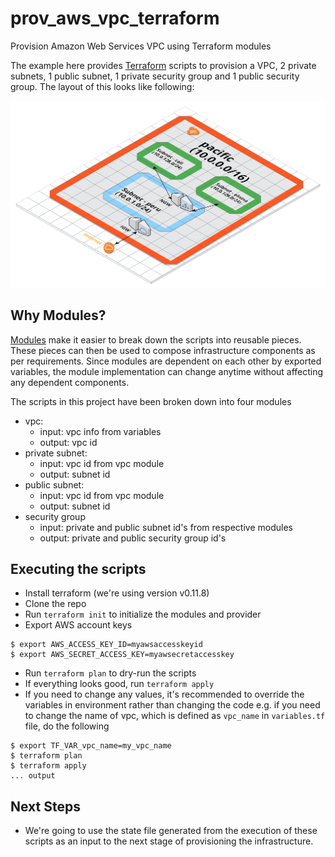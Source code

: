 # prov_aws_vpc_terraform

Provision Amazon Web Services VPC using Terraform modules 

The example here provides [Terraform](https://www.terraform.io/) scripts to
provision a VPC, 2 private subnets, 1 public subnet, 1 private security group
and 1 public security group. The layout of this looks like following:

![VPC Layout](static/layout.png)

## Why Modules?

[Modules](https://www.terraform.io/docs/modules/index.html) make it easier to
break down the scripts into reusable pieces. These pieces can then be used to
compose infrastructure components as per requirements. Since modules are
dependent on each other by exported variables, the module implementation can
change anytime without affecting any dependent components.

The scripts in this project have been broken down into four modules
- vpc:
    - input: vpc info from variables
    - output: vpc id
- private subnet:
    - input: vpc id from vpc module
    - output: subnet id
- public subnet:
    - input: vpc id from vpc module
    - output: subnet id
- security group
    - input: private and public subnet id's from respective modules
    - output: private and public security group id's

## Executing the scripts

- Install terraform (we're using version v0.11.8)
- Clone the repo
- Run `terraform init` to initialize the modules and provider
- Export AWS account keys

```
$ export AWS_ACCESS_KEY_ID=myawsaccesskeyid
$ export AWS_SECRET_ACCESS_KEY=myawsecretaccesskey
```
- Run `terraform plan` to dry-run the scripts
- If everything looks good, run `terraform apply`
- If you need to change any values, it's recommended to override the variables
  in environment rather than changing the code e.g. if you need to change the
  name of vpc, which is defined as `vpc_name` in `variables.tf` file, do the following

```
$ export TF_VAR_vpc_name=my_vpc_name
$ terraform plan
$ terraform apply
... output
```

## Next Steps

- We're going to use the state file generated from the execution of these
  scripts as an input to the next stage of provisioning the infrastructure.

